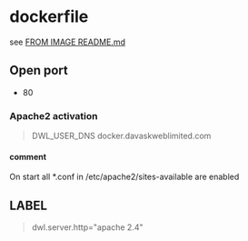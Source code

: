 # dockerfile

see [FROM IMAGE README.md](https://github.com/davask/d-base)

## Open port
- 80

### Apache2 activation

> DWL_USER_DNS docker.davaskweblimited.com

#### comment

On start all *.conf in /etc/apache2/sites-available are enabled

## LABEL

> dwl.server.http="apache 2.4"
